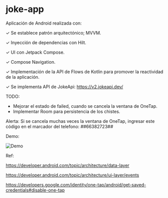 # joke-app

Aplicación de Android realizada con:

✓ Se establece patrón arquitectónico; MVVM.

✓ Inyección de dependencias con Hilt.

✓ UI con Jetpack Compose.

✓ Compose Navigation.

✓ Implementación de la API de Flows de Kotlin para promover la reactividad de la aplicación.

✓ Se implementa API de JokeApi: https://v2.jokeapi.dev/ 



TODO:
- Mejorar el estado de failed, cuando se cancela la ventana de OneTap.
- Implementar Room para persistencia de los chistes.

Alerta: Si se cancela muchas veces la ventana de OneTap, ingresar este código en el marcador del telefono:  *#*#66382723#*#*



Demo:

![Demo](https://user-images.githubusercontent.com/11370491/190273120-89e3ab46-1bd0-4530-9d84-423cd7a8ab8d.gif)



Ref:

https://developer.android.com/topic/architecture/data-layer

https://developer.android.com/topic/architecture/ui-layer/events

https://developers.google.com/identity/one-tap/android/get-saved-credentials#disable-one-tap
